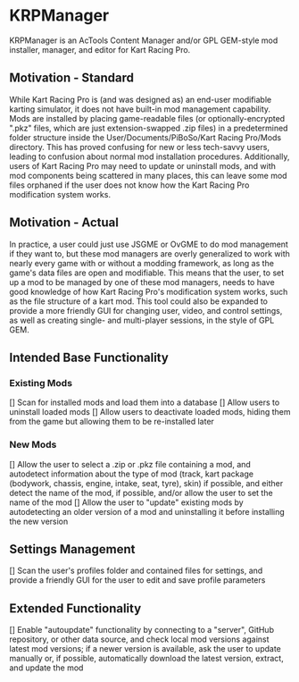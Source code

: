 # KRPManager
KRPManager is an AcTools Content Manager and/or GPL GEM-style mod installer, manager, and editor for Kart Racing Pro.

## Motivation - Standard
While Kart Racing Pro is (and was designed as) an end-user modifiable karting simulator, it does not have built-in mod management capability. 
Mods are installed by placing game-readable files (or optionally-encrypted ".pkz" files, which are just extension-swapped .zip files) in a predetermined folder structure inside the User/Documents/PiBoSo/Kart Racing Pro/Mods directory. This has proved confusing for new or less tech-savvy users, leading to confusion about normal mod installation procedures.
Additionally, users of Kart Racing Pro may need to update or uninstall mods, and with mod components being scattered in many places, this can leave some mod files orphaned if the user does not know how the Kart Racing Pro modification system works.

## Motivation - Actual
In practice, a user could just use JSGME or OvGME to do mod management if they want to, but these mod managers are overly generalized to work with nearly every game with or without a modding framework, as long as the game's data files are open and modifiable. This means that the user, to set up a mod to be managed by one of these mod managers, needs to have good knowledge of how Kart Racing Pro's modification system works, such as the file structure of a kart mod.
This tool could also be expanded to provide a more friendly GUI for changing user, video, and control settings, as well as creating single- and multi-player sessions, in the style of GPL GEM.

## Intended Base Functionality

### Existing Mods
[] Scan for installed mods and load them into a database
[] Allow users to uninstall loaded mods
[] Allow users to deactivate loaded mods, hiding them from the game but allowing them to be re-installed later

### New Mods
[] Allow the user to select a .zip or .pkz file containing a mod, and autodetect information about the type of mod (track, kart package (bodywork, chassis, engine, intake, seat, tyre), skin) if possible, and either detect the name of the mod, if possible, and/or allow the user to set the name of the mod
[] Allow the user to "update" existing mods by autodetecting an older version of a mod and uninstalling it before installing the new version

## Settings Management
[] Scan the user's profiles folder and contained files for settings, and provide a friendly GUI for the user to edit and save profile parameters

## Extended Functionality

[] Enable "autoupdate" functionality by connecting to a "server", GitHub repository, or other data source, and check local mod versions against latest mod versions; if a newer version is available, ask the user to update manually or, if possible, automatically download the latest version, extract, and update the mod
